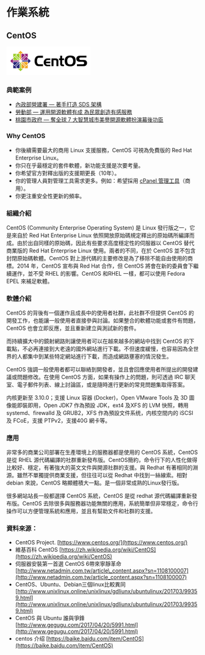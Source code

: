 # **作業系統**

## **CentOS**

![](/assets/220px-Centos-logo-light.svg.png)

### 典範案例

* [內政部營建署 — 著手打造 SDS 架構](/use-case/di-zhi-teng-yun-wang-yun-yong-duo-tao-kai-yuan-ruan-ti/ying-jian-shu-zhu-shou-da-zao-sds-jia-gou.md)
* [勞動部 — 運用開源軟體有成 為民眾創造有感服務](/use-case/lao-dong-bu-ff0d-yun-yong-kai-yuan-ruan-ti-you-cheng-wei-min-zhong-chuang-zao-you-gan-fu-wu.md)
* [桃園市政府 — 奪全球 7 大智慧城市美譽開源軟體扮演幕後功臣](/use-case/tao-yuan-shi-zheng-fu-duo-quan-qiu-7-da-zhi-hui-cheng-shi-mei-yu-kai-yuan-ruan-ti-ban-yan-mu-hou-gong-chen.md)

### Why CentOS

* 你後續需要最大的商用 Linux 支援服務，CentOS 可視為免費版的 Red Hat Enterprise Linux。
* 你只在乎最穩定的套件軟體，新功能支援是次要考量。
* 你希望官方對釋出版的支援期更長（10年）。
* 你的管理人員對管理工具需求更多。例如：希望採用 [cPanel 管理工具](https://cpanel.com/)（商用）。
* 你更注重安全性更新的頻率。

### 組織介紹

CentOS \(Community Enterprise Operating System\) 是 Linux 發行版之一，它是來自於 Red Hat Enterprise Linux 依照開放原始碼規定釋出的原始碼所編譯而成。由於出自同樣的原始碼，因此有些要求高度穩定性的伺服器以 CentOS 替代商業版的 Red Hat Enterprise Linux 使用。兩者的不同，在於 CentOS 並不包含封閉原始碼軟體。CentOS 對上游代碼的主要修改是為了移除不能自由使用的商標。2014 年，CentOS 宣布與 Red Hat 合作，但 CentOS 將會在新的委員會下繼續運作，並不受 RHEL 的影響。CentOS 和RHEL 一樣，都可以使用 Fedora EPEL 來補足軟體。

### 軟體介紹

CentOS 的背後有一個運作且成長中的使用者社群，此社群不但提供 CentOS 的開發工作，也能讓一般使用者直接參與討論。如果整合的軟體功能或套件有問題，CentOS 也會立即反應，並且重新建立與測試新的套件。

而持續擴大中的鏡射網路則讓使用者可以在越來越多的網站中找到 CentOS 的下載點，不必再連接到大老遠的國外網站進行下載。不但速度緩慢，也容易因為全世界的人都集中到某些特定網站進行下載，而造成網路壅塞的情況發生。

CentOS 強調一般使用者都可以聯絡到開發者，並且會回應使用者所提出的開發建議或問題修改。在使用 CentOS 方面，如果有操作上的問題，則可透過 IRC 聊天室、電子郵件列表、線上討論區，或是隨時進行更新的常見問題集取得答案。

内核更新至 3.10.0；支援 Linux 容器 \(Docker\)，Open VMware Tools 及 3D 圖像能即裝即用，Open JDK7 作為預設 JDK，ext4 及XFS 的 LVM 快照，轉用 systemd、firewalld 及 GRUB2，XFS 作為預設文件系统，内核空間内的 iSCSI 及 FCoE，支援 PTPv2，支援40G 網卡等。

### 應用

非常多的商業公司部署在生產環境上的服務器都是使用的 CentOS 系統，CentOS 是從 RHEL 源代碼編譯的社群重新發布版。CentOS簡約，命令行下的人性化做得比較好、穩定，有著強大的英文文件與開源社群的支援。與 Redhat 有著相同的淵源。雖然不單獨提供商業支援，但往往可以從 Redhat 中找到一絲線索。相對 debian 來說，CentOS 略顯體積大一點。是一個非常成熟的Linux發行版。

很多網站站長一般都選擇 CentOS 系統，CentOS 是從 redhat 源代碼編譯重新發布版。CentOS 去除很多與服務器功能無關的應用，系統簡單但非常穩定，命令行操作可以方便管理系統和應用，並且有幫助文件和社群的支援。

### 資料來源：

* CentOS Project. [https://www.centos.org/](https://www.centos.org/)
* 維基百科 CentOS [https://zh.wikipedia.org/wiki/CentOS](https://zh.wikipedia.org/wiki/CentOS)
* 伺服器安裝第一首選 CentOS 6帶來寧靜革命 [http://www.netadmin.com.tw/article\_content.aspx?sn=1108100007](http://www.netadmin.com.tw/article_content.aspx?sn=1108100007)
* CentOS、Ubuntu、Debian三個linux比較異同 [http://www.unixlinux.online/unixlinux/gdliunx/ubuntulinux/201703/99359.html](http://www.unixlinux.online/unixlinux/gdliunx/ubuntulinux/201703/99359.html)
* CentOS 與 Ubuntu 誰與爭鋒 [http://www.gegugu.com/2017/04/20/5991.html](http://www.gegugu.com/2017/04/20/5991.html)
* centos 介绍 [https://baike.baidu.com/item/CentOS](https://baike.baidu.com/item/CentOS)



